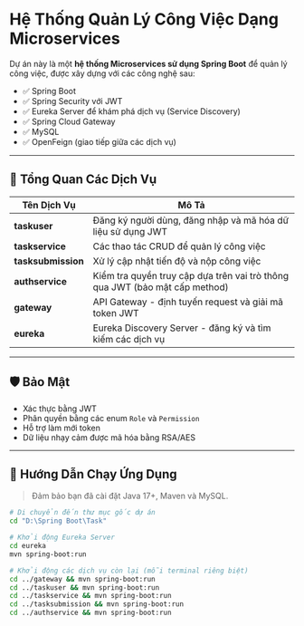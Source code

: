 # Hệ Thống Quản Lý Công Việc Dạng Microservices

Dự án này là một **hệ thống Microservices sử dụng Spring Boot** để quản lý công việc, được xây dựng với các công nghệ sau:

* ✅ Spring Boot
* ✅ Spring Security với JWT
* ✅ Eureka Server để khám phá dịch vụ (Service Discovery)
* ✅ Spring Cloud Gateway
* ✅ MySQL
* ✅ OpenFeign (giao tiếp giữa các dịch vụ)

---

## 📆 Tổng Quan Các Dịch Vụ

| Tên Dịch Vụ        | Mô Tả                                                                       |
| ------------------ | --------------------------------------------------------------------------- |
| **taskuser**       | Đăng ký người dùng, đăng nhập và mã hóa dữ liệu sử dụng JWT                 |
| **taskservice**    | Các thao tác CRUD để quản lý công việc                                      |
| **tasksubmission** | Xử lý cập nhật tiến độ và nộp công việc                                     |
| **authservice**    | Kiểm tra quyền truy cập dựa trên vai trò thông qua JWT (bảo mật cấp method) |
| **gateway**        | API Gateway - định tuyến request và giải mã token JWT                       |
| **eureka**         | Eureka Discovery Server - đăng ký và tìm kiếm các dịch vụ                   |

---

## 🛡️ Bảo Mật

* Xác thực bằng JWT
* Phân quyền bằng các enum `Role` và `Permission`
* Hỗ trợ làm mới token
* Dữ liệu nhạy cảm được mã hóa bằng RSA/AES

---

## 🚀 Hướng Dẫn Chạy Ứng Dụng

> Đảm bảo bạn đã cài đặt Java 17+, Maven và MySQL.

```bash
# Di chuyển đến thư mục gốc dự án
cd "D:\Spring Boot\Task"

# Khởi động Eureka Server
cd eureka
mvn spring-boot:run

# Khởi động các dịch vụ còn lại (mỗi terminal riêng biệt)
cd ../gateway && mvn spring-boot:run
cd ../taskuser && mvn spring-boot:run
cd ../taskservice && mvn spring-boot:run
cd ../tasksubmission && mvn spring-boot:run
cd ../authservice && mvn spring-boot:run
```

